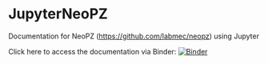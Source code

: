 # JupyterNeoPZ
Documentation for NeoPZ (https://github.com/labmec/neopz) using Jupyter

Click here to access the documentation via Binder:
[![Binder](https://mybinder.org/badge_logo.svg)](https://mybinder.org/v2/gh/labmec/jupyterneopz/master)

